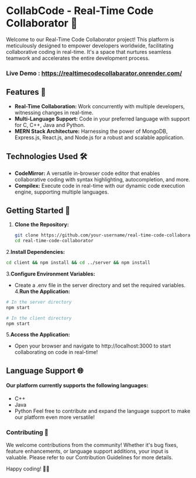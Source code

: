 # CollabCode - Real-Time Code Collaborator 🚀

Welcome to our Real-Time Code Collaborator project! This platform is meticulously designed to empower developers worldwide, facilitating collaborative coding in real-time. It's a space that nurtures seamless teamwork and accelerates the entire development process.
### Live Demo : https://realtimecodecollabarator.onrender.com/
## Features 🌟

- **Real-Time Collaboration:** Work concurrently with multiple developers, witnessing changes in real-time.
- **Multi-Language Support:** Code in your preferred language with support for C, C++, Java and Python.
- **MERN Stack Architecture:** Harnessing the power of MongoDB, Express.js, React.js, and Node.js for a robust and scalable application.

## Technologies Used 🛠️

- **CodeMirror:** A versatile in-browser code editor that enables collaborative coding with syntax highlighting, autocompletion, and more.
- **Compilex:** Execute code in real-time with our dynamic code execution engine, supporting multiple languages.

## Getting Started 🚀

1. **Clone the Repository:**
   ```bash
   git clone https://github.com/your-username/real-time-code-collaborator.git
   cd real-time-code-collaborator
   ```
2.**Install Dependencies:**
```bash
cd client && npm install && cd ../server && npm install
```
3.**Configure Environment Variables:**

- Create a .env file in the server directory and set the required variables.
4.**Run the Application:**
```bash
# In the server directory
npm start

# In the client directory
npm start
```
5.**Access the Application:**
- Open your browser and navigate to http://localhost:3000 to start collaborating on code in real-time!

## Language Support 🌐
####  Our platform currently supports the following languages:
- C++
- Java
- Python
Feel free to contribute and expand the language support to make our platform even more versatile!

### Contributing 🤝
We welcome contributions from the community! Whether it's bug fixes, feature enhancements, or language support additions, your input is valuable. Please refer to our Contribution Guidelines for more details.



Happy coding! 🚀✨
